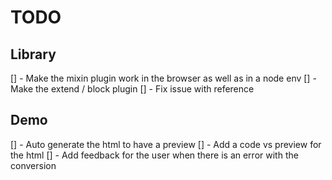 # TODO

## Library

[] - Make the mixin plugin work in the browser as well as in a node env
[] - Make the extend / block plugin
[] - Fix issue with reference

## Demo

[] - Auto generate the html to have a preview
[] - Add a code vs preview for the html
[] - Add feedback for the user when there is an error with the conversion
